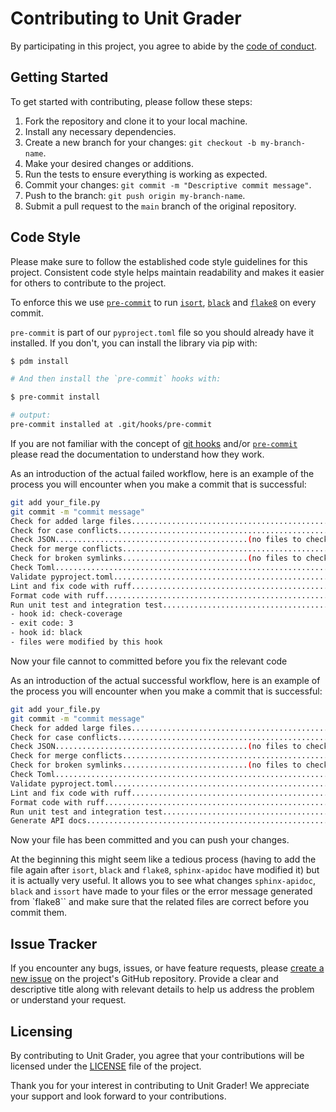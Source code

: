 # Contributing to Unit Grader

By participating in this project, you agree to abide by the [code of conduct](CODE_OF_CONDUCT.md).

## Getting Started

To get started with contributing, please follow these steps:

1. Fork the repository and clone it to your local machine.
2. Install any necessary dependencies.
3. Create a new branch for your changes: `git checkout -b my-branch-name`.
4. Make your desired changes or additions.
5. Run the tests to ensure everything is working as expected.
6. Commit your changes: `git commit -m "Descriptive commit message"`.
7. Push to the branch: `git push origin my-branch-name`.
8. Submit a pull request to the `main` branch of the original repository.

## Code Style

Please make sure to follow the established code style guidelines for this project. Consistent code style helps maintain readability and makes it easier for others to contribute to the project.

To enforce this we use [`pre-commit`](https://pre-commit.com/) to run [`isort`](https://pycqa.github.io/isort/), [`black`](https://black.readthedocs.io/en/stable/index.html) and [`flake8`](https://flake8.pycqa.org/en/latest/) on every commit.

`pre-commit` is part of our `pyproject.toml` file so you should already have it installed. If you don't, you can install the library via pip with:

```bash
$ pdm install

# And then install the `pre-commit` hooks with:

$ pre-commit install

# output:
pre-commit installed at .git/hooks/pre-commit
```

If you are not familiar with the concept of [git hooks](https://git-scm.com/docs/githooks) and/or [`pre-commit`](https://pre-commit.com/) please read the documentation to understand how they work.

As an introduction of the actual failed workflow, here is an example of the process you will encounter when you make a commit that is successful:
```bash
git add your_file.py
git commit -m "commit message"
Check for added large files..............................................Passed
Check for case conflicts.................................................Passed
Check JSON...........................................(no files to check)Skipped
Check for merge conflicts................................................Passed
Check for broken symlinks............................(no files to check)Skipped
Check Toml...............................................................Passed
Validate pyproject.toml..................................................Passed
Lint and fix code with ruff.....................................................................Passed
Format code with ruff..............................................................Passed
Run unit test and integration test...............................................................Failed
- hook id: check-coverage
- exit code: 3
- hook id: black
- files were modified by this hook
```
Now your file cannot to committed before you fix the relevant code

As an introduction of the actual successful workflow, here is an example of the process you will encounter when you make a commit that is successful:
```bash
git add your_file.py
git commit -m "commit message"
Check for added large files..............................................Passed
Check for case conflicts.................................................Passed
Check JSON...........................................(no files to check)Skipped
Check for merge conflicts................................................Passed
Check for broken symlinks............................(no files to check)Skipped
Check Toml...............................................................Passed
Validate pyproject.toml..................................................Passed
Lint and fix code with ruff.....................................................................Passed
Format code with ruff..............................................................Passed
Run unit test and integration test...............................................................Passed
Generate API docs........................................................Passed
```
Now your file has been committed and you can push your changes.

At the beginning this might seem like a tedious process (having to add the file again after `isort`, `black` and `flake8`, `sphinx-apidoc` have modified it) but it is actually very useful. It allows you to see what changes `sphinx-apidoc`, `black` and `issort`  have made to your files or the error message generated from `flake8`` and make sure that the related files are correct before you commit them.

## Issue Tracker

If you encounter any bugs, issues, or have feature requests, please [create a new issue](https://github.com/souyang/unit-grader/issues/new) on the project's GitHub repository. Provide a clear and descriptive title along with relevant details to help us address the problem or understand your request.

## Licensing

By contributing to Unit Grader, you agree that your contributions will be licensed under the [LICENSE](../LICENSE) file of the project.

Thank you for your interest in contributing to Unit Grader! We appreciate your support and look forward to your contributions.